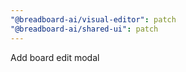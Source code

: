 ```yaml
---
"@breadboard-ai/visual-editor": patch
"@breadboard-ai/shared-ui": patch
---
```


Add board edit modal
